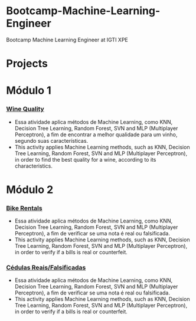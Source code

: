 # Bootcamp-Machine-Learning-Engineer
Bootcamp Machine Learning Engineer at IGTI XPE

# Projects
# Módulo 1

### <a href="https://github.com/otaviomuraca/Bootcamp-Machine-Learning-Engineer/blob/main/WineQuality/IGTI_M%C3%B3dulo_1_WineQuality.ipynb"><b>Wine Quality</b></a>
- Essa atividade aplica métodos de Machine Learning, como KNN, Decision Tree Learning, Random Forest, SVN and MLP (Multiplayer Perceptron), a fim de encontrar a melhor qualidade para um vinho, segundo suas características.
- This activity applies Machine Learning methods, such as KNN, Decision Tree Learning, Random Forest, SVN and MLP (Multiplayer Perceptron), in order to find the best quality for a wine, according to its characteristics.

# Módulo 2

### <a href="###"><b>Bike Rentals</b></a>
- Essa atividade aplica métodos de Machine Learning, como KNN, Decision Tree Learning, Random Forest, SVN and MLP (Multiplayer Perceptron), a fim de verificar se uma nota é real ou falsificada.
- This activity applies Machine Learning methods, such as KNN, Decision Tree Learning, Random Forest, SVN and MLP (Multiplayer Perceptron), in order to verify if a bills is real or counterfeit.


### <a href="https://github.com/otaviomuraca/Bootcamp-Machine-Learning-Engineer/blob/e41bf6c0152aa5aedd4ecb2aa000c1f21f4e1e7e/Mo%CC%81dulo%202/NotasReaisFalsificadas.ipynb"><b>Cédulas Reais/Falsificadas</b></a>
- Essa atividade aplica métodos de Machine Learning, como KNN, Decision Tree Learning, Random Forest, SVN and MLP (Multiplayer Perceptron), a fim de verificar se uma nota é real ou falsificada.
- This activity applies Machine Learning methods, such as KNN, Decision Tree Learning, Random Forest, SVN and MLP (Multiplayer Perceptron), in order to verify if a bills is real or counterfeit.
